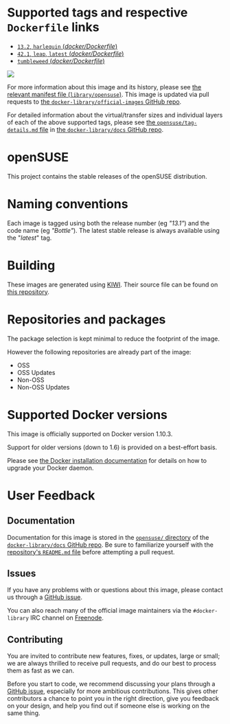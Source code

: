 # Supported tags and respective `Dockerfile` links

-	[`13.2`, `harlequin` (*docker/Dockerfile*)](https://github.com/openSUSE/docker-containers-build/blob/ed3df5e41110e93de7cba6f1cc11f0a2fc2271b4/docker/Dockerfile)
-	[`42.1`, `leap`, `latest` (*docker/Dockerfile*)](https://github.com/openSUSE/docker-containers-build/blob/8363237ea4c474de56f71efa80b1e58de6e46499/docker/Dockerfile)
-	[`tumbleweed` (*docker/Dockerfile*)](https://github.com/openSUSE/docker-containers-build/blob/7ccafe3786633dfcc420d5e8ffcc0bf097fab0af/docker/Dockerfile)

[![](https://badge.imagelayers.io/opensuse:latest.svg)](https://imagelayers.io/?images=opensuse:13.2,opensuse:42.1,opensuse:tumbleweed)

For more information about this image and its history, please see [the relevant manifest file (`library/opensuse`)](https://github.com/docker-library/official-images/blob/master/library/opensuse). This image is updated via pull requests to [the `docker-library/official-images` GitHub repo](https://github.com/docker-library/official-images).

For detailed information about the virtual/transfer sizes and individual layers of each of the above supported tags, please see [the `opensuse/tag-details.md` file](https://github.com/docker-library/docs/blob/master/opensuse/tag-details.md) in [the `docker-library/docs` GitHub repo](https://github.com/docker-library/docs).

# openSUSE

This project contains the stable releases of the openSUSE distribution.

# Naming conventions

Each image is tagged using both the release number (eg *"13.1"*) and the code name (eg *"Bottle"*). The latest stable release is always available using the "*latest*" tag.

# Building

These images are generated using [KIWI](https://github.com/openSUSE/kiwi). Their source file can be found on [this repository](https://github.com/openSUSE/docker-containers).

# Repositories and packages

The package selection is kept minimal to reduce the footprint of the image.

However the following repositories are already part of the image:

-	OSS
-	OSS Updates
-	Non-OSS
-	Non-OSS Updates

# Supported Docker versions

This image is officially supported on Docker version 1.10.3.

Support for older versions (down to 1.6) is provided on a best-effort basis.

Please see [the Docker installation documentation](https://docs.docker.com/installation/) for details on how to upgrade your Docker daemon.

# User Feedback

## Documentation

Documentation for this image is stored in the [`opensuse/` directory](https://github.com/docker-library/docs/tree/master/opensuse) of the [`docker-library/docs` GitHub repo](https://github.com/docker-library/docs). Be sure to familiarize yourself with the [repository's `README.md` file](https://github.com/docker-library/docs/blob/master/README.md) before attempting a pull request.

## Issues

If you have any problems with or questions about this image, please contact us through a [GitHub issue](https://github.com/openSUSE/docker-containers-build/issues).

You can also reach many of the official image maintainers via the `#docker-library` IRC channel on [Freenode](https://freenode.net).

## Contributing

You are invited to contribute new features, fixes, or updates, large or small; we are always thrilled to receive pull requests, and do our best to process them as fast as we can.

Before you start to code, we recommend discussing your plans through a [GitHub issue](https://github.com/openSUSE/docker-containers-build/issues), especially for more ambitious contributions. This gives other contributors a chance to point you in the right direction, give you feedback on your design, and help you find out if someone else is working on the same thing.
